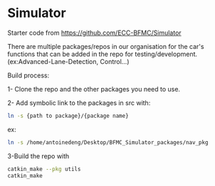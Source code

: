 # Simulator

Starter code from https://github.com/ECC-BFMC/Simulator

There are multiple packages/repos in our organisation for the car's functions that can be added in the repo for testing/development.
(ex:Advanced-Lane-Detection, Control...)

Build process:

1- Clone the repo and the other packages you need to use.

2- Add symbolic link to the packages in src with:

```sh
ln -s {path to package}/{package name}
```

ex:

```sh
ln -s /home/antoinedeng/Desktop/BFMC_Simulator_packages/nav_pkg
```

3-Build the repo with 

```sh
catkin_make --pkg utils
catkin_make
```
